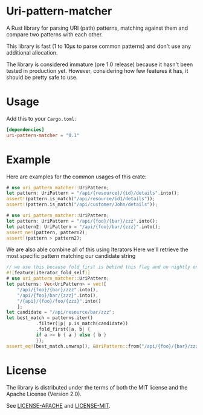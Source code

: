 # Uri-pattern-matcher

A Rust library for parsing URI (path) patterns, matching against them and compare two patterns with each other.

This library is fast (1 to 10μs to parse common patterns) and don't use any additional allocation.

The library is considered immature (pre 1.0 release) because it hasn't been tested in production yet.
However, considering how few features it has, it should be pretty safe to use. 

# Usage

Add this to your `Cargo.toml`:

```toml
[dependencies]
uri-pattern-matcher = "0.1"
```

# Example

Here are examples for the common usages of this crate:

```rust
# use uri_pattern_matcher::UriPattern;
let pattern: UriPattern = "/api/{resource}/{id}/details".into();
assert!(pattern.is_match("/api/resource/id1/details"));
assert!(pattern.is_match("/api/customer/John/details"));
```

```rust
# use uri_pattern_matcher::UriPattern;
let pattern: UriPattern = "/api/{foo}/{bar}/zzz".into();
let pattern2: UriPattern = "/api/{foo}/bar/{zzz}".into();
assert_ne!(pattern, pattern2);
assert!(pattern > pattern2);
```

We are also able combine all of this using Iterators
Here we'll retrieve the most specific pattern matching our candidate string
```rust
// we use this because fold_first is behind this flag and on nightly only
#![feature(iterator_fold_self)]
# use uri_pattern_matcher::UriPattern;
let patterns: Vec<UriPattern> = vec![
    "/api/{foo}/{bar}/zzz".into(),
    "/api/{foo}/bar/{zzz}".into(),
    "/{api}/{foo}/foo/{zzz}".into()
    ];
let candidate = "/api/resource/bar/zzz";
let best_match = patterns.iter()
           .filter(|p| p.is_match(candidate))
           .fold_first(|a, b| {
           if a >= b { a } else { b }
           });
assert_eq!(best_match.unwrap(), &UriPattern::from("/api/{foo}/{bar}/zzz"))
```

# License

The library is distributed under the terms of both the MIT license and the
Apache License (Version 2.0).

See [LICENSE-APACHE](LICENSE-APACHE) and [LICENSE-MIT](LICENSE-MIT).